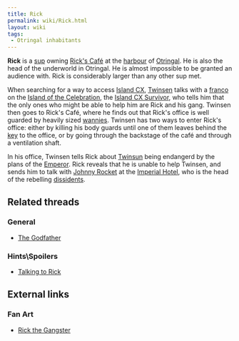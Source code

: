 ```yaml
---
title: Rick
permalink: wiki/Rick.html
layout: wiki
tags:
 - Otringal inhabitants
---
```


**Rick** is a [sup](sup "wikilink") owning [Rick's
Café](Rick's_Café "wikilink") at the
[harbour](Otringal_harbour "wikilink") of
[Otringal](Otringal "wikilink"). He is also the head of the underworld
in Otringal. He is almost impossible to be granted an audience with.
Rick is considerably larger than any other sup met.

When searching for a way to access [Island CX](Island_CX "wikilink"),
[Twinsen](Twinsen "wikilink") talks with a [franco](franco "wikilink")
on the [Island of the
Celebration](Island_of_the_Celebration "wikilink"), the [Island CX
Survivor](Island_CX_Survivor "wikilink"), who tells him that the only
ones who might be able to help him are Rick and his gang. Twinsen then
goes to Rick's Café, where he finds out that Rick's office is well
guarded by heavily sized [wannies](wannie "wikilink"). Twinsen has two
ways to enter Rick's office: either by killing his body guards until one
of them leaves behind the [key](key "wikilink") to the office, or by
going through the backstage of the café and through a ventilation shaft.

In his office, Twinsen tells Rick about [Twinsun](Twinsun "wikilink")
being endangerd by the plans of the [Emperor](Emperor "wikilink"). Rick
reveals that he is unable to help Twinsen, and sends him to talk with
[Johnny Rocket](Johnny_Rocket "wikilink") at the [Imperial
Hotel](Imperial_Hotel "wikilink"), who is the head of the rebelling
[dissidents](dissidents "wikilink").

## Related threads

### General

- [The Godfather](https://forum.magicball.net/showthread.php?t=7112)

### Hints\Spoilers

- [Talking to Rick](https://forum.magicball.net/showthread.php?t=12581)

## External links

### Fan Art

- [Rick the Gangster](http://www.deviantart.com/view/21244940/)
